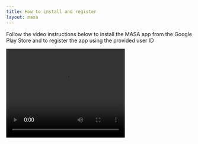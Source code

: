 ```yaml
---
title: How to install and register 
layout: masa
---
```


<div>
	<p>Follow the video instructions below to install the MASA app from the Google Play Store and to register the app using the provided user ID </p>
	<video align="center" width="320" height="240" controls><source src="videos/masa_install_onboard.mp4" type="video/mp4"></video>
</div>